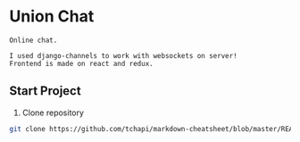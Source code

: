 # Union Chat

    Online chat.

    I used django-channels to work with websockets on server!
    Frontend is made on react and redux.


## Start Project
    
1. Clone repository

```bash
git clone https://github.com/tchapi/markdown-cheatsheet/blob/master/README.md
```